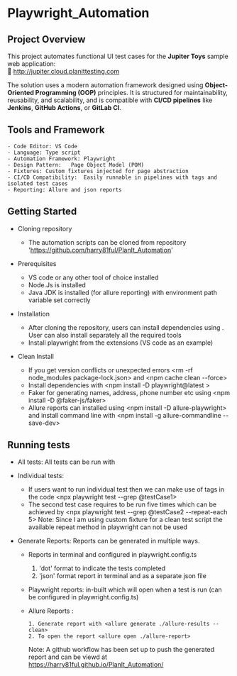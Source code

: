 # Playwright_Automation

## Project Overview

This project automates functional UI test cases for the **Jupiter Toys** sample web application:  
🔗 http://jupiter.cloud.planittesting.com

The solution uses a modern automation framework designed using **Object-Oriented Programming (OOP)** principles. It is structured for maintainability, reusability, and scalability, and is compatible with **CI/CD pipelines** like **Jenkins**, **GitHub Actions**, or **GitLab CI**.

## Tools and Framework

    - Code Editor: VS Code
    - Language: Type script
    - Automation Framework: Playwright
    - Design Pattern: 	Page Object Model (POM)
    - Fixtures: Custom fixtures injected for page abstraction
    - CI/CD Compatibility:	Easily runnable in pipelines with tags and isolated test cases
    - Reporting: Allure and json reports

## Getting Started

- Cloning repository
  - The automation scripts can be cloned from repository 'https://github.com/harry81ful/PlanIt_Automation'
- Prerequisites

  - VS code or any other tool of choice installed
  - Node.Js is installed
  - Java JDK is installed (for allure reporting) with environment path variable set correctly

- Installation

  - After cloning the repository, users can install dependencies using <npm install>. User can also install separately all the required tools
  - Install playwright from the extensions (VS code as an example)

- Clean Install
  - If you get version conflicts or unexpected errors <rm -rf node_modules package-lock.json> and <npm cache clean --force>
  - Install dependencies with <npm install -D playwright@latest >
  - Faker for generating names, address, phone number etc using <npm install -D @faker-js/faker>
  - Allure reports can installed using <npm install -D allure-playwright> and install command line with <npm install -g allure-commandline --save-dev>

## Running tests

- All tests: All tests can be run with <npx playwright test>

- Individual tests:

  - If users want to run individual test then we can make use of tags in the code <npx playwright test --grep @testCase1>
  - The second test case requires to be run five times which can be achieved by <npx playwright test --grep @testCase2 --repeat-each 5>
    Note: Since I am using custom fixture for a clean test script the available repeat method in playwright can not be used

- Generate Reports: Reports can be generated in multiple ways.

  - Reports in terminal and configured in playwright.config.ts

    1. 'dot' format to indicate the tests completed
    2. 'json' format report in terminal and as a separate json file

  - Playwright reports: in-built which will open when a test is run (can be configured in playwright.config.ts)
  - Allure Reports :

        1. Generate report with <allure generate ./allure-results --clean>
        2. To open the report <allure open ./allure-report>

    Note: A github workflow has been set up to push the generated report and can be viewd at <https://harry81ful.github.io/PlanIt_Automation/>
